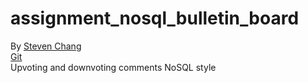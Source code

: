 # assignment_nosql_bulletin_board
By <a href="fullstackchang.com">Steven Chang</a> <br>
<a href="https://github.com/Steven-Chang/assignment_nosql_bulletin_board">Git</a> <br>
Upvoting and downvoting comments NoSQL style
